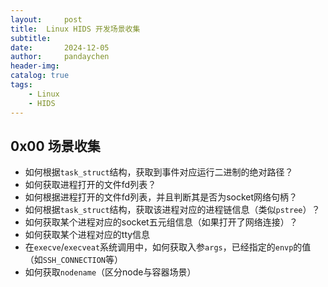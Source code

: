 ```yaml
---
layout:     post
title:  Linux HIDS 开发场景收集
subtitle:
date:       2024-12-05
author:     pandaychen
header-img:
catalog: true
tags:
    - Linux
    - HIDS
---
```


##  0x00    场景收集

-   如何根据`task_struct`结构，获取到事件对应运行二进制的绝对路径？
-   如何获取进程打开的文件fd列表？
-   如何根据进程打开的文件fd列表，并且判断其是否为socket网络句柄？
-   如何根据`task_struct`结构，获取该进程对应的进程链信息（类似`pstree`）？
-   如何获取某个进程对应的socket五元组信息（如果打开了网络连接）？
-   如何获取某个进程对应的tty信息
-   在`execve`/`execveat`系统调用中，如何获取入参`args`，已经指定的`envp`的值（如`SSH_CONNECTION`等）
-   如何获取`nodename`（区分node与容器场景）